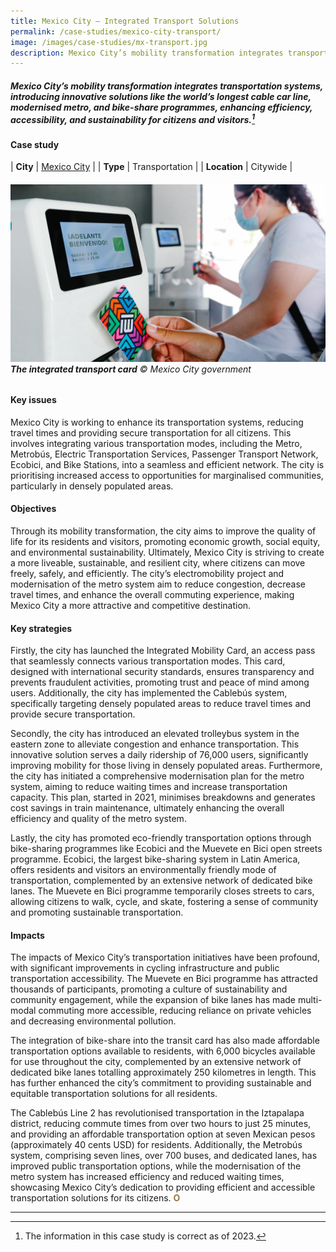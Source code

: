 ```yaml
---
title: Mexico City – Integrated Transport Solutions
permalink: /case-studies/mexico-city-transport/
image: /images/case-studies/mx-transport.jpg
description: Mexico City’s mobility transformation integrates transportation systems, introducing innovative solutions like the world’s longest cable car line, modernised metro, and bike-share programmes, enhancing efficiency, accessibility, and sustainability for citizens and visitors.
---
```


##### Mexico City’s mobility transformation integrates transportation systems, introducing innovative solutions like the world’s longest cable car line, modernised metro, and bike-share programmes, enhancing efficiency, accessibility, and sustainability for citizens and visitors.[^1]

#### **Case study**

| **City** | [Mexico City](/mexico-city/) |
| **Type** | Transportation |
| **Location** | Citywide |

###### ![The integrated transport card](/images/case-studies/mx-transport.jpg)**The integrated transport card** © Mexico City government

#### **Key issues**

Mexico City is working to enhance its transportation systems, reducing travel times and providing secure transportation for all citizens. This involves integrating various transportation modes, including the Metro, Metrobús, Electric Transportation Services, Passenger Transport Network, Ecobici, and Bike Stations, into a seamless and efficient network. The city is prioritising increased access to opportunities for marginalised communities, particularly in densely populated areas.

#### **Objectives**

Through its mobility transformation, the city aims to improve the quality of life for its residents and visitors, promoting economic growth, social equity, and environmental sustainability. Ultimately, Mexico City is striving to create a more liveable, sustainable, and resilient city, where citizens can move freely, safely, and efficiently. The city’s electromobility project and modernisation of the metro system aim to reduce congestion, decrease travel times, and enhance the overall commuting experience, making Mexico City a more attractive and competitive destination.

#### **Key strategies**

Firstly, the city has launched the Integrated Mobility Card, an access pass that seamlessly connects various transportation modes. This card, 
designed with international security standards, ensures transparency and prevents fraudulent activities, promoting trust and peace of mind among users. Additionally, the city has implemented the Cablebús system, specifically targeting densely populated areas to reduce travel times and provide secure transportation.

Secondly, the city has introduced an elevated trolleybus system in the eastern zone to alleviate congestion and enhance transportation. This innovative solution serves a daily ridership of 76,000 users, significantly improving mobility for those living in densely populated areas. Furthermore, the city has initiated a comprehensive modernisation plan for the metro system, aiming to reduce waiting times and increase
transportation capacity. This plan, started in 2021, minimises breakdowns and generates cost savings in train maintenance, ultimately enhancing the overall efficiency and quality of the metro system.

Lastly, the city has promoted eco-friendly transportation options through bike-sharing programmes like Ecobici and the Muevete en Bici open streets programme. Ecobici, the largest bike-sharing system in Latin America, offers residents and visitors an environmentally friendly mode
of transportation, complemented by an extensive network of dedicated bike lanes. The Muevete en Bici programme temporarily closes streets to cars, allowing citizens to walk, cycle, and skate, fostering a sense of community and promoting sustainable transportation.

#### **Impacts**

The impacts of Mexico City’s transportation initiatives have been profound, with significant improvements in cycling infrastructure and public transportation accessibility. The Muevete en Bici programme has attracted thousands of participants, promoting a culture of sustainability and
community engagement, while the expansion of bike lanes has made multi-modal commuting more accessible, reducing reliance on private vehicles and decreasing environmental pollution.

The integration of bike-share into the transit card has also made affordable transportation options available to residents, with 6,000 bicycles available for use throughout the city, complemented by an extensive network of dedicated bike lanes totalling approximately 250 kilometres in length. This has further enhanced the city’s commitment to providing sustainable and equitable transportation solutions for all residents.

The Cablebús Line 2 has revolutionised transportation in the Iztapalapa district, reducing commute times from over two hours to just 25 minutes, and providing an affordable transportation option at seven Mexican pesos (approximately 40 cents USD) for residents. Additionally, the Metrobús system, comprising seven lines, over 700 buses, and dedicated lanes, has improved public transportation options, while the modernisation of the metro system has increased efficiency and reduced waiting times, showcasing Mexico City’s dedication to providing efficient and accessible transportation solutions for its citizens. **<font color="#967942">O</font>**

---

[^1]: The information in this case study is correct as of 2023.
